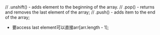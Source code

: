 
// .unshift() - adds element to the beginning of the array.
// .pop() - returns and removes the last element of the array;
// .push() - adds item to the end of the array;

- 要access last element可以直接arr[arr.length - 1];